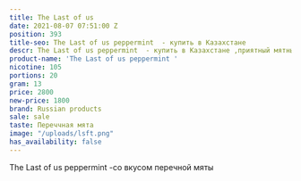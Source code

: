 ```yaml
---
title: The Last of us
date: 2021-08-07 07:51:00 Z
position: 393
title-seo: The Last of us peppermint  - купить в Казахстане
descr: The Last of us peppermint  - купить в Казахстане ,приятный мятный продукт
product-name: 'The Last of us peppermint '
nicotine: 105
portions: 20
gram: 13
price: 2800
new-price: 1800
brand: Russian products
sale: sale
taste: Переччная мята
image: "/uploads/lsft.png"
has_availability: false
---
```


The Last of us peppermint  -со вкусом перечной мяты
